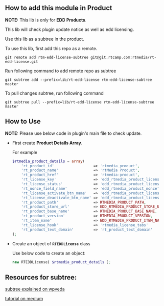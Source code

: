 ## How to add this module in Product

**NOTE:** This lib is only for **EDD Products**.

This lib will check plugin update notice as well as edd licensing.

Use this lib as a subtree in the product.

To use this lib, first add this repo as a remote.

	git remote add rtm-edd-license-subtree git@git.rtcamp.com:rtmedia/rt-edd-license.git

Run following command to add remote repo as subtree

	git subtree add --prefix=lib/rt-edd-license rtm-edd-license-subtree master

To pull changes subtree, run following command

	git subtree pull --prefix=lib/rt-edd-license rtm-edd-license-subtree master

## How to Use

**NOTE:** Please use below code in plugin's main file to check update.

* First create **Product Details Array**.

    For example 
    
    ```php
    $rtmedia_product_details = array(
	    'rt_product_id' 				 => 'rtmedia_product',
	    'rt_product_name' 				 => 'rtMedia Product',
	    'rt_product_href' 				 => 'rtmedia-product',
	    'rt_license_key' 				 => 'edd_rtmedia_product_license_key',
	    'rt_license_status' 			 => 'edd_rtmedia_product_license_status',
	    'rt_nonce_field_name' 			 => 'edd_rtmedia_product_nonce',
	    'rt_license_activate_btn_name'   => 'edd_rtmedia_product_license_activate',
	    'rt_license_deactivate_btn_name' => 'edd_rtmedia_product_license_deactivate',
	    'rt_product_path'                => RTMEDIA_PRODUCT_PATH,
	    'rt_product_store_url' 			 => EDD_RTMEDIA_PRODUCT_STORE_URL,
	    'rt_product_base_name' 			 => RTMEDIA_PRODUCT_BASE_NAME,
	    'rt_product_version' 			 => RTMEDIA_PRODUCT_VERSION,
	    'rt_item_name' 					 => EDD_RTMEDIA_PRODUCT_ITEM_NAME,
	    'rt_license_hook' 				 => 'rtmedia_license_tabs'
	    'rt_product_text_domain' 		 => 'rt_product_text_domain'
    );
    ```
    
* Create an object of **`RTEDDLicense`** class

    Use below code to create an object:
    ```php
    new RTEDDLicense( $rtmedia_product_details );
    ```
    


## Resources for subtree:

[subtree explained on wpveda](http://wpveda.com/git/subtree.html)

[tutorial on medium](https://medium.com/@v/git-subtrees-a-tutorial-6ff568381844)
